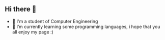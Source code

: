 ## Hi there 👋

- 🌱 I'm a student of Computer Engineering
- 🔭 I’m currently learning some programming languages, i hope that you all enjoy my page :)
<!--
**alisonoliveira13/alisonoliveira13** is a ✨ _special_ ✨ repository because its `README.md` (this file) appears on your GitHub profile.

Here are some ideas to get you started:

- 🔭 I’m currently working on ...
- 🌱 I’m currently learning ...
- 👯 I’m looking to collaborate on ...
- 🤔 I’m looking for help with ...
- 💬 Ask me about ...
- 📫 How to reach me: ...
- 😄 Pronouns: ...
- ⚡ Fun fact: ...
-->

